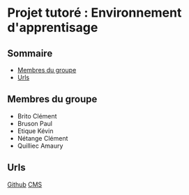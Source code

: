 # Projet tutoré : Environnement d'apprentisage

## Sommaire

- [Membres du groupe]()
- [Urls](#Urls)

## Membres du groupe
- Brito Clément
- Bruson Paul
- Etique Kévin
- Nétange Clément
- Quilliec Amaury

## Urls
[Github](https://github.com/EtiqueKevin/projet-tutore)
[CMS](https://grav.paul-bruson.fr/)
